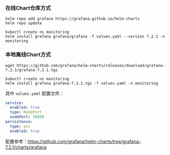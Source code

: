 ### 在线Chart仓库方式

```shell
helm repo add grafana https://grafana.github.io/helm-charts
helm repo update
```

```shell
kubectl create ns monitoring
helm install grafana grafana/grafana -f values.yaml --version 7.2.1 -n monitoring
```

### 本地离线Chart方式

```shell
wget https://github.com/grafana/helm-charts/releases/download/grafana-7.2.1/grafana-7.2.1.tgz
```

```shell
kubectl create ns monitoring
helm install grafana grafana-7.2.1.tgz -f values.yaml -n monitoring
```

其中 `values.yaml` 配置文件：

```yaml
service:
  enabled: true
  type: NodePort
  nodePort: 30080
persistence:
  type: pvc
  enabled: true
```

配置参考：https://github.com/grafana/helm-charts/tree/grafana-7.2.1/charts/grafana

